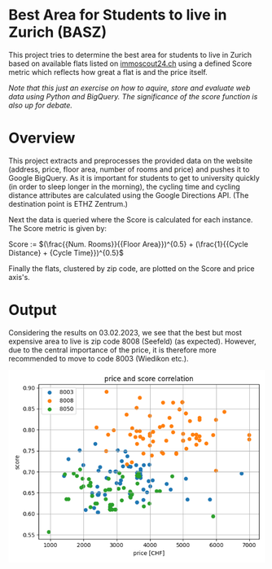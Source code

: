 # Best Area for Students to live in Zurich (BASZ)

This project tries to determine the best area for students to live in Zurich based on available flats listed on [immoscout24.ch](https://www.immoscout24.ch)
using a defined Score metric which reflects how great a flat is and the price itself.

*Note that this just an exercise on how to aquire, store and evaluate web data using Python and BigQuery. The significance of the score function is also up for debate.*

# Overview
This project extracts and preprocesses the provided data on the website (address, price, floor area, number of rooms and price) and pushes it to Google BigQuery.
As it is important for students to get to university quickly (in order to sleep longer in the morning), the cycling time and cycling distance attributes are 
calculated using the Google Directions API. (The destination point is ETHZ Zentrum.)

Next the data is queried where the Score is calculated for each instance. The Score metric is given by:

Score := $(\frac{{Num. Rooms}}{{Floor Area}})^{0.5} + (\frac{1}{{Cycle Distance} + {Cycle Time}})^{0.5}$

Finally the flats, clustered by zip code, are plotted on the Score and price axis's.

# Output

Considering the results on 03.02.2023, we see that the best but most expensive area to live is zip code 8008 (Seefeld) (as expected). 
However, due to the central importance of the price, it is therefore more recommended to move to code 8003 (Wiedikon etc.).

![alt text](https://github.com/dubachti/BASZ/blob//master/cluster.png?raw=true)
